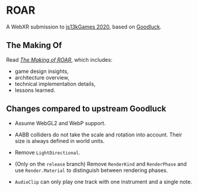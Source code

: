# ROAR

A WebXR submission to [js13kGames 2020](http://2020.js13kgames.com/), based on [Goodluck](https://gdlck.com).

## The Making Of

Read [_The Making of ROAR_](https://piesku.com/roar), which includes:

- game design insights,
- architecture overview,
- technical implementation details,
- lessons learned.

## Changes compared to upstream Goodluck

- Assume WebGL2 and WebP support.

- AABB colliders do not take the scale and rotation into account. Their size is always defined in world units.

- Remove `LightDirectional`.

- (Only on the `release` branch) Remove `RenderKind` and `RenderPhase` and use `Render.Material` to distinguish between rendering phases.

- `AudioClip` can only play one track with one instrument and a single note.
